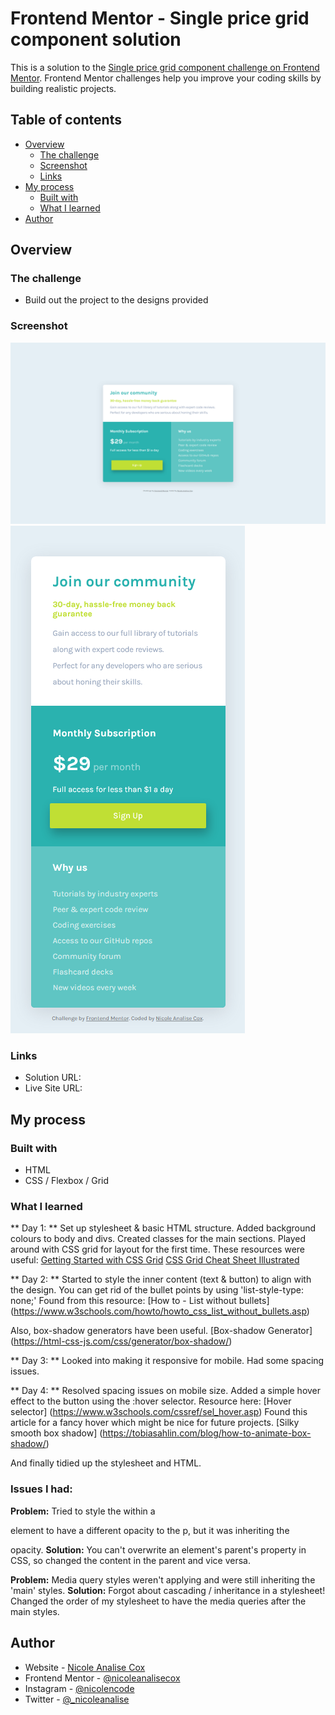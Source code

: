# Frontend Mentor - Single price grid component solution

This is a solution to the [Single price grid component challenge on Frontend Mentor](https://www.frontendmentor.io/challenges/single-price-grid-component-5ce41129d0ff452fec5abbbc). Frontend Mentor challenges help you improve your coding skills by building realistic projects. 

## Table of contents

- [Overview](#overview)
  - [The challenge](#the-challenge)
  - [Screenshot](#screenshot)
  - [Links](#links)
- [My process](#my-process)
  - [Built with](#built-with)
  - [What I learned](#what-i-learned)
- [Author](#author)


## Overview

### The challenge

- Build out the project to the designs provided

### Screenshot

![Desktop](screenshot-desktop.png)
![Mobile](screenshot-mobile.png)


### Links

- Solution URL: []()
- Live Site URL: []()

## My process

### Built with

- HTML
- CSS / Flexbox / Grid

### What I learned

** Day 1: **
Set up stylesheet & basic HTML structure. Added background colours to body and divs. Created classes for the main sections.
Played around with CSS grid for layout for the first time.
These resources were useful:
[Getting Started with CSS Grid](https://css-tricks.com/getting-started-css-grid/) 
[CSS Grid Cheat Sheet Illustrated](https://dev.to/joyshaheb/css-grid-cheat-sheet-illustrated-in-2021-1a3)

** Day 2: **
Started to style the inner content (text & button) to align with the design. 
You can get rid of the bullet points by using 'list-style-type: none;'
Found from this resource: 
[How to - List without bullets] (https://www.w3schools.com/howto/howto_css_list_without_bullets.asp)

Also, box-shadow generators have been useful.
[Box-shadow Generator] (https://html-css-js.com/css/generator/box-shadow/)

** Day 3: **
Looked into making it responsive for mobile. Had some spacing issues.

** Day 4: **
Resolved spacing issues on mobile size. Added a simple hover effect to the button using the :hover selector.
Resource here: [Hover selector] (https://www.w3schools.com/cssref/sel_hover.asp)
Found this article for a fancy hover which might be nice for future projects. [Silky smooth box shadow] (https://tobiasahlin.com/blog/how-to-animate-box-shadow/)

And finally tidied up the stylesheet and HTML. 

### Issues I had:
**Problem:**
Tried to style the <span> within a <p> element to have a different opacity to the p, but it was inheriting the <p> opacity. 
**Solution:**
You can't overwrite an element's parent's property in CSS, so changed the content in the parent and vice versa. 

**Problem:**
Media query styles weren't applying and were still inheriting the 'main' styles. 
**Solution:**
Forgot about cascading / inheritance in a stylesheet! Changed the order of my stylesheet to have the media queries after the main styles. 



## Author

- Website - [Nicole Analise Cox](https://www.nicoleanalisecox.co.uk)
- Frontend Mentor - [@nicoleanalisecox](https://www.frontendmentor.io/profile/nicoleanalisecox)
- Instagram - [@nicolencode](https://www.instagram.com/nicolencode_)
- Twitter - [@_nicoleanalise](https://www.twitter.com/_nicoleanalise_)


